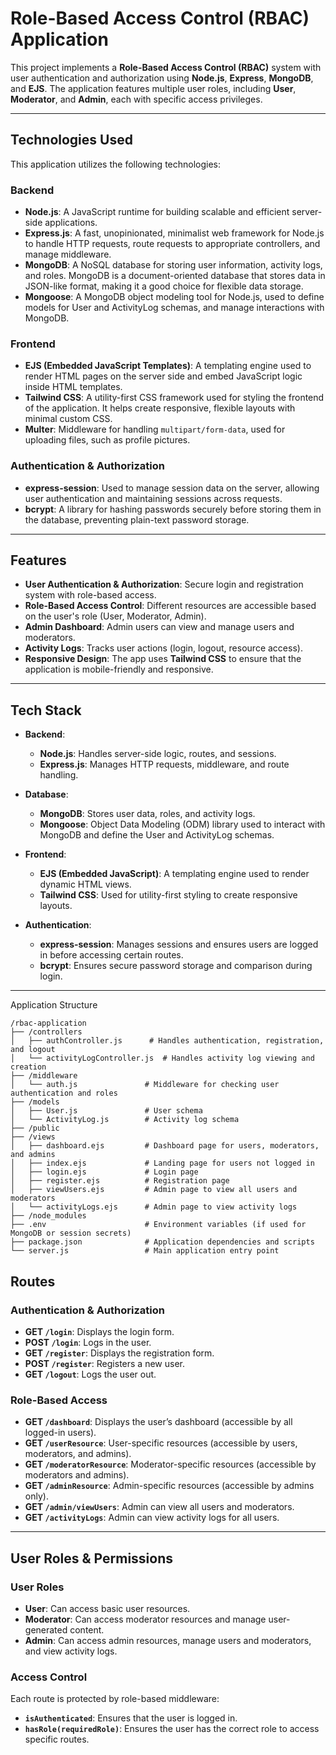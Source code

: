 # Role-Based Access Control (RBAC) Application

This project implements a **Role-Based Access Control (RBAC)** system with user authentication and authorization using **Node.js**, **Express**, **MongoDB**, and **EJS**. The application features multiple user roles, including **User**, **Moderator**, and **Admin**, each with specific access privileges.


---

## Technologies Used

This application utilizes the following technologies:

### Backend
- **Node.js**: A JavaScript runtime for building scalable and efficient server-side applications.
- **Express.js**: A fast, unopinionated, minimalist web framework for Node.js to handle HTTP requests, route requests to appropriate controllers, and manage middleware.
- **MongoDB**: A NoSQL database for storing user information, activity logs, and roles. MongoDB is a document-oriented database that stores data in JSON-like format, making it a good choice for flexible data storage.
- **Mongoose**: A MongoDB object modeling tool for Node.js, used to define models for User and ActivityLog schemas, and manage interactions with MongoDB.

### Frontend
- **EJS (Embedded JavaScript Templates)**: A templating engine used to render HTML pages on the server side and embed JavaScript logic inside HTML templates.
- **Tailwind CSS**: A utility-first CSS framework used for styling the frontend of the application. It helps create responsive, flexible layouts with minimal custom CSS.
- **Multer**: Middleware for handling `multipart/form-data`, used for uploading files, such as profile pictures.

### Authentication & Authorization
- **express-session**: Used to manage session data on the server, allowing user authentication and maintaining sessions across requests.
- **bcrypt**: A library for hashing passwords securely before storing them in the database, preventing plain-text password storage.
  
---

## Features

- **User Authentication & Authorization**: Secure login and registration system with role-based access.
- **Role-Based Access Control**: Different resources are accessible based on the user's role (User, Moderator, Admin).
- **Admin Dashboard**: Admin users can view and manage users and moderators.
- **Activity Logs**: Tracks user actions (login, logout, resource access).
- **Responsive Design**: The app uses **Tailwind CSS** to ensure that the application is mobile-friendly and responsive.

---

## Tech Stack

- **Backend**: 
  - **Node.js**: Handles server-side logic, routes, and sessions.
  - **Express.js**: Manages HTTP requests, middleware, and route handling.
  
- **Database**:
  - **MongoDB**: Stores user data, roles, and activity logs.
  - **Mongoose**: Object Data Modeling (ODM) library used to interact with MongoDB and define the User and ActivityLog schemas.

- **Frontend**:
  - **EJS (Embedded JavaScript)**: A templating engine used to render dynamic HTML views.
  - **Tailwind CSS**: Used for utility-first styling to create responsive layouts.

- **Authentication**:
  - **express-session**: Manages sessions and ensures users are logged in before accessing certain routes.
  - **bcrypt**: Ensures secure password storage and comparison during login.



---



Application Structure
```
/rbac-application
├── /controllers
│   ├── authController.js      # Handles authentication, registration, and logout
│   └── activityLogController.js  # Handles activity log viewing and creation
├── /middleware
│   └── auth.js               # Middleware for checking user authentication and roles
├── /models
│   ├── User.js               # User schema
│   └── ActivityLog.js        # Activity log schema
├── /public
├── /views
│   ├── dashboard.ejs         # Dashboard page for users, moderators, and admins
│   ├── index.ejs             # Landing page for users not logged in
│   ├── login.ejs             # Login page
│   ├── register.ejs          # Registration page
│   ├── viewUsers.ejs         # Admin page to view all users and moderators
│   └── activityLogs.ejs      # Admin page to view activity logs
├── /node_modules
├── .env                      # Environment variables (if used for MongoDB or session secrets)
├── package.json              # Application dependencies and scripts
└── server.js                 # Main application entry point
```

## Routes

### Authentication & Authorization

- **GET `/login`**: Displays the login form.
- **POST `/login`**: Logs in the user.
- **GET `/register`**: Displays the registration form.
- **POST `/register`**: Registers a new user.
- **GET `/logout`**: Logs the user out.

### Role-Based Access

- **GET `/dashboard`**: Displays the user’s dashboard (accessible by all logged-in users).
- **GET `/userResource`**: User-specific resources (accessible by users, moderators, and admins).
- **GET `/moderatorResource`**: Moderator-specific resources (accessible by moderators and admins).
- **GET `/adminResource`**: Admin-specific resources (accessible by admins only).
- **GET `/admin/viewUsers`**: Admin can view all users and moderators.
- **GET `/activityLogs`**: Admin can view activity logs for all users.


---

## User Roles & Permissions

### User Roles

- **User**: Can access basic user resources.
- **Moderator**: Can access moderator resources and manage user-generated content.
- **Admin**: Can access admin resources, manage users and moderators, and view activity logs.

### Access Control

Each route is protected by role-based middleware:

- **`isAuthenticated`**: Ensures that the user is logged in.
- **`hasRole(requiredRole)`**: Ensures the user has the correct role to access specific routes.

